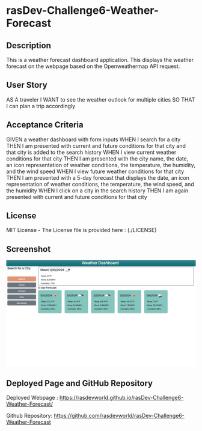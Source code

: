 # rasDev-Challenge6-Weather-Forecast

## Description

This is a weather forecast dashboard application. This displays the weather forecast on the webpage based on the Openweathermap API request.


## User Story

AS A traveler
I WANT to see the weather outlook for multiple cities
SO THAT I can plan a trip accordingly


## Acceptance Criteria

GIVEN a weather dashboard with form inputs
WHEN I search for a city
THEN I am presented with current and future conditions for that city and that city is added to the search history
WHEN I view current weather conditions for that city
THEN I am presented with the city name, the date, an icon representation of weather conditions, the temperature, the humidity, and the wind speed
WHEN I view future weather conditions for that city
THEN I am presented with a 5-day forecast that displays the date, an icon representation of weather conditions, the temperature, the wind speed, and the humidity
WHEN I click on a city in the search history
THEN I am again presented with current and future conditions for that city


## License

MIT License - The License file is provided here : (./LICENSE)

## Screenshot

![Alt text](assets/images/weather-dashboard.png)


## Deployed Page and GitHub Repository

Deployed Webpage : https://rasdevworld.github.io/rasDev-Challenge6-Weather-Forecast/

Github Repository: https://github.com/rasdevworld/rasDev-Challenge6-Weather-Forecast